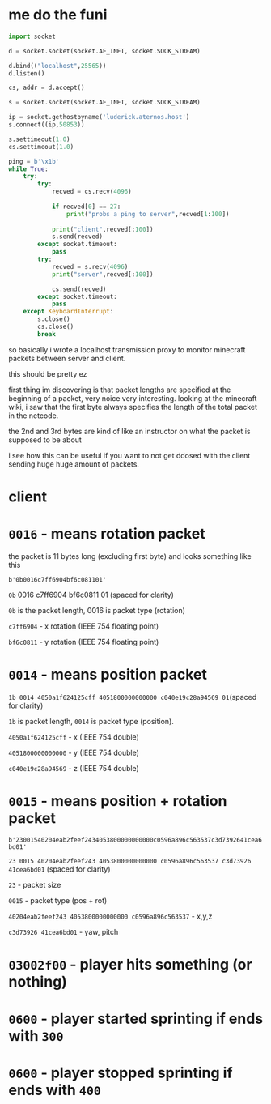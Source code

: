 # me do the funi 

```py
import socket

d = socket.socket(socket.AF_INET, socket.SOCK_STREAM)

d.bind(("localhost",25565))
d.listen()

cs, addr = d.accept()

s = socket.socket(socket.AF_INET, socket.SOCK_STREAM)

ip = socket.gethostbyname('luderick.aternos.host')
s.connect((ip,50853))

s.settimeout(1.0)
cs.settimeout(1.0)

ping = b'\x1b'
while True:
    try:
        try:
            recved = cs.recv(4096)
            
            if recved[0] == 27:
                print("probs a ping to server",recved[1:100])
                
            print("client",recved[:100])
            s.send(recved)
        except socket.timeout:
            pass
        try:
            recved = s.recv(4096)
            print("server",recved[:100])

            cs.send(recved)
        except socket.timeout:
            pass
    except KeyboardInterrupt:
        s.close()
        cs.close()
        break
```
so basically i wrote a localhost transmission proxy to monitor minecraft packets between server and client.


this should be pretty ez 


first thing im discovering is that packet lengths are specified at the beginning of a packet, very noice very interesting. looking at the minecraft wiki, i saw that the first byte always specifies the length of the total packet in the netcode.

the 2nd and 3rd bytes are kind of like an instructor on what the packet is supposed to be about

i see how this can be useful if you want to not get ddosed with the client sending huge huge amount of packets.

# client 
# `0016` - means rotation packet

the packet is 11 bytes long (excluding first byte) and looks something like this

`b'0b0016c7ff6904bf6c081101'`

`0b` 0016 c7ff6904 bf6c0811 01 (spaced for clarity)

`0b` is the packet length, 0016 is packet type (rotation)

`c7ff6904` - x rotation (IEEE 754 floating point)

`bf6c0811` - y rotation (IEEE 754 floating point)

# `0014` - means position packet

`1b 0014 4050a1f624125cff 4051800000000000 c040e19c28a94569 01`(spaced for clarity)

`1b` is packet length, `0014` is packet type (position).

`4050a1f624125cff` - x (IEEE 754 double)

`4051800000000000` - y (IEEE 754 double)

`c040e19c28a94569` - z (IEEE 754 double)

# `0015` - means position + rotation packet

`b'23001540204eab2feef2434053800000000000c0596a896c563537c3d7392641cea6bd01'`

`23 0015 40204eab2feef243 4053800000000000 c0596a896c563537 c3d73926 41cea6bd01` (spaced for clarity)

`23` - packet size

`0015` - packet type (pos + rot)


`40204eab2feef243 4053800000000000 c0596a896c563537` - x,y,z

`c3d73926 41cea6bd01` - yaw, pitch

# `03002f00` - player hits something (or nothing)

# `0600` - player started sprinting if ends with `300`

# `0600` - player stopped sprinting if ends with `400`





